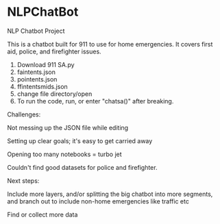 # NLPChatBot
NLP Chatbot Project

This is a chatbot built for 911 to use for home emergencies. It covers first aid, police, and firefighter issues.

1. Download 911 SA.py 
2. faintents.json
3. pointents.json
4. ffintentsmids.json 
5. change file directory/open
6. To run the code, run, or enter "chatsa()" after breaking.


Challenges:




Not messing up the JSON file while editing

Setting up clear goals; it's easy to get carried away

Opening too many notebooks = turbo jet

Couldn't find good datasets for police and firefighter.



Next steps:

Include more layers, and/or splitting the big chatbot into more segments, and branch out to include non-home emergencies like traffic etc

Find or collect more data
